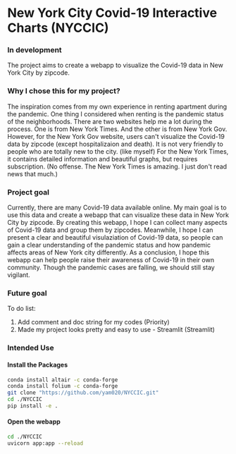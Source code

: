 # New York City Covid-19 Interactive Charts (NYCCIC)
### In development 
The project aims to create a webapp to visualize the Covid-19 data in New York City by zipcode. 

### Why I chose this for my project? 
The inspiration comes from my own experience in renting apartment during the pandemic. One thing I considered when renting is the pandemic status of the neighborhoods. There are two websites help me a lot during the process. One is from New York Times. And the other is from New York Gov. However, for the New York Gov website, users can't visualize the Covid-19 data by zipcode (except hospitalizaion and death). It is not very friendly to people who are totally new to the city. (like myself)  For the New York Times, it contains detailed information and beautiful graphs, but requires subscription. (No offense. The New York Times is amazing. I just don't read news that much.)

### Project goal 
Currently, there are many Covid-19 data available online. My main goal is to use this data and create a webapp that can visualize these data in New York City by zipcode. By creating this webapp, I hope I can collect many aspects of Covid-19 data and group them by zipcodes. Meanwhile, I hope I can present a clear and beautiful visulaziation of Covid-19 data, so people can gain a clear understanding of the pandemic status and how pandemic affects areas of New York city differently. As a conclusion, I hope this webapp can help people raise their awareness of Covid-19 in their own community. Though the pandemic cases are falling, we should still stay vigilant. 

### Future goal 
To do list: 
1. Add comment and doc string for my codes (Priority)
2. Made my project looks pretty and easy to use - Streamlit (Streamlit)


 
### Intended Use
#### Install the Packages
```bash
conda install altair -c conda-forge 
conda install folium -c conda-forge
git clone "https://github.com/yam020/NYCCIC.git"
cd ./NYCCIC
pip install -e . 
```
#### Open the webapp 
```bash
cd ./NYCCIC 
uvicorn app:app --reload
```

